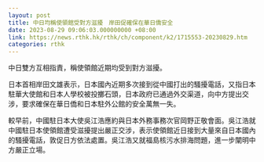 ```yaml
---
layout: post
title: 中日均稱使領館受對方滋擾　岸田促確保在華日僑安全
date: 2023-08-29 09:06:03.000000000 +08:00
link: https://news.rthk.hk/rthk/ch/component/k2/1715553-20230829.htm
categories: rthk
---
```


中日雙方互相指責，稱使領館近期均受到對方滋擾。

日本首相岸田文雄表示，日本國內近期多次接到從中國打出的騷擾電話，又指日本駐華大使館和日本人學校被投擲石頭，日本政府已通過外交渠道，向中方提出交涉，要求確保在華日僑和日本駐外公館的安全萬無一失。

較早前，中國駐日本大使吳江浩應約與日本外務事務次官岡野正敬會面。吳江浩就中國駐日本使領館遭受滋擾提出嚴正交涉，表示使領館近日接到大量來自日本國內的騷擾電話，敦促日方依法處置。吳江浩又就福島核污水排海問題，進一步闡明中方嚴正立場。
